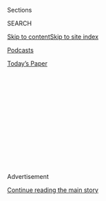 <div id="app">

<div>

<div>

<div>

<div class="NYTAppHideMasthead css-1q2w90k e1suatyy0">

<div class="section css-ui9rw0 e1suatyy2">

<div class="css-eph4ug er09x8g0">

<div class="css-6n7j50">

</div>

<span class="css-1dv1kvn">Sections</span>

<div class="css-10488qs">

<span class="css-1dv1kvn">SEARCH</span>

</div>

[Skip to content](#site-content)[Skip to site
index](#site-index)

</div>

<div id="masthead-section-label" class="css-1wr3we4 eaxe0e00">

[Podcasts](https://www.nytimes3xbfgragh.onion/spotlight/podcasts)

</div>

<div class="css-10698na e1huz5gh0">

</div>

</div>

<div id="masthead-bar-one" class="section hasLinks css-15hmgas e1csuq9d3">

<div class="css-uqyvli e1csuq9d0">

</div>

<div class="css-1uqjmks e1csuq9d1">

</div>

<div class="css-9e9ivx">

[](https://myaccount.nytimes3xbfgragh.onion/auth/login?response_type=cookie&client_id=vi)

</div>

<div class="css-1bvtpon e1csuq9d2">

[Today’s
Paper](https://www.nytimes3xbfgragh.onion/section/todayspaper)

</div>

</div>

</div>

</div>

<div data-aria-hidden="false">

<div id="site-content" data-role="main">

<div>

<div class="css-1aor85t" style="opacity:0.000000001;z-index:-1;visibility:hidden">

<div class="css-1hqnpie">

<div class="css-epjblv">

<span class="css-17xtcya">[Podcasts](/spotlight/podcasts)</span><span class="css-x15j1o">|</span><span class="css-fwqvlz">The
Reading List Behind ‘Nice White
Parents’</span>

</div>

<div class="css-k008qs">

<div class="css-1iwv8en">

<span class="css-18z7m18"></span>

<div>

</div>

</div>

<span class="css-1n6z4y">https://nyti.ms/3jW2BJq</span>

<div class="css-1705lsu">

<div class="css-4xjgmj">

<div class="css-4skfbu" data-role="toolbar" data-aria-label="Social Media Share buttons, Save button, and Comments Panel with current comment count" data-testid="share-tools">

  - 
  - 
  - 
  - 
    
    <div class="css-6n7j50">
    
    </div>

  - 

</div>

</div>

</div>

</div>

</div>

</div>

<div id="NYT_TOP_BANNER_REGION" class="css-13pd83m">

</div>

<div id="top-wrapper" class="css-1sy8kpn">

<div id="top-slug" class="css-l9onyx">

Advertisement

</div>

[Continue reading the main
story](#after-top)

<div class="ad top-wrapper" style="text-align:center;height:100%;display:block;min-height:250px">

<div id="top" class="place-ad" data-position="top" data-size-key="top">

</div>

</div>

<div id="after-top">

</div>

</div>

<div>

<div id="sponsor-wrapper" class="css-1hyfx7x">

<div id="sponsor-slug" class="css-19vbshk">

Supported by

</div>

[Continue reading the main
story](#after-sponsor)

<div id="sponsor" class="ad sponsor-wrapper" style="text-align:center;height:100%;display:block">

</div>

<div id="after-sponsor">

</div>

</div>

<div class="css-186x18t">

</div>

<div class="css-1vkm6nb ehdk2mb0">

# The Reading List Behind ‘Nice White Parents’

</div>

Everyone wants what’s best for their children’s education. But who gets
to decide what’s best? The reporter behind our new podcast from Serial
shares the books that helped her answer that
question.

<div class="css-79elbk" data-testid="photoviewer-wrapper">

<div class="css-z3e15g" data-testid="photoviewer-wrapper-hidden">

</div>

<div class="css-1a48zt4 ehw59r15" data-testid="photoviewer-children">

![<span class="css-cnj6d5 e1z0qqy90" itemprop="copyrightHolder"><span class="css-1ly73wi e1tej78p0">Credit...</span><span><span>Joan
Wong</span></span></span>](https://static01.graylady3jvrrxbe.onion/images/2019/06/02/books/review/30nwp-readinglist-top/02Kendi-articleLarge.jpg?quality=75&auto=webp&disable=upscale)

</div>

</div>

<div class="css-18e8msd">

<div class="css-vp77d3 epjyd6m0">

<div class="css-1baulvz">

By <span class="css-1baulvz last-byline" itemprop="name">Chana
Joffe-Walt</span>

</div>

</div>

  - 
    
    <div class="css-ld3wwf e16638kd2">
    
    July 30,
    2020
    
    </div>

  - 
    
    <div class="css-4xjgmj">
    
    <div class="css-d8bdto" data-role="toolbar" data-aria-label="Social Media Share buttons, Save button, and Comments Panel with current comment count" data-testid="share-tools">
    
      - 
      - 
      - 
      - 
        
        <div class="css-6n7j50">
        
        </div>
    
      - 
    
    </div>
    
    </div>

</div>

</div>

<div class="section meteredContent css-1r7ky0e" name="articleBody" itemprop="articleBody">

<div class="css-1fanzo5 StoryBodyCompanionColumn">

<div class="css-53u6y8">

**“Nice White Parents” is a new podcast from Serial Productions, a New
York Times Company, about the 60-year relationship between white parents
and the public school down the block. Listen to the first two episodes
now and keep an eye out for new episodes each Thursday, available here
and on your mobile device:** **[Via Apple
Podcasts](https://podcasts.apple.com/us/podcast/nice-white-parents/id1524080195)**
**|** **[Via
Spotify](https://open.spotify.com/show/7oBSLCZFCgpdCaBjIG8mLV?si=YcEPLD3xT2ejXmpQz-tRpw)**
**|** **[Via
Google](https://podcasts.google.com/feed/aHR0cHM6Ly9yc3MuYXJ0MTkuY29tL25pY2Utd2hpdGUtcGFyZW50cw)**

</div>

</div>

<div class="audioFigureHeading">

<div class="css-1et479a">

![](https://static01.graylady3jvrrxbe.onion/images/2020/07/21/podcasts/nice-white-parents-album-art/nice-white-parents-album-art-articleInline.jpg?quality=75&auto=webp&disable=upscale)

</div>

### The Book of Statuses

<span class="css-59o34k">A group of parents takes one big step
together.</span>

</div>

<div class="css-qe9gm7">

<div>

</div>

</div>

<div class="audioFigureHeading">

<div class="css-1et479a">

![](https://static01.graylady3jvrrxbe.onion/images/2020/07/21/podcasts/nice-white-parents-album-art/nice-white-parents-album-art-articleInline.jpg?quality=75&auto=webp&disable=upscale)

</div>

### ‘I Still Believe in It’

<span class="css-59o34k">White parents in the 1960s fought to be part of
a new, racially integrated school in Brooklyn. So why did their children
never attend?</span>

</div>

<div class="css-qe9gm7">

<div>

</div>

</div>

<div class="css-1fanzo5 StoryBodyCompanionColumn">

<div class="css-53u6y8">

“I depended on several excellent archivists and historians to track the
history of one school,” said Chana Joffe-Walt of her five-year process
reporting “Nice White Parents,” which follows what happened when a group
of white families arrived at a predominantly Black and Latino school in
New York City.

“And there are a few specific books that ran on a loop in my head as I
went,” she said. “They were essential in helping me understand what I
was seeing and learning.”

Here are a few of those books, and Chana’s thoughts on each of
them:

<div class="css-79elbk" data-testid="photoviewer-wrapper">

<div class="css-z3e15g" data-testid="photoviewer-wrapper-hidden">

</div>

<div class="css-1a48zt4 ehw59r15" data-testid="photoviewer-children">

<div class="css-zgakxe erfvjey0">

<span class="css-1ly73wi e1tej78p0">Image</span>

<div class="css-zjzyr8">

<div data-testid="lazyimage-container" style="height:583.8666666666667px">

</div>

</div>

</div>

</div>

</div>

Margaret A. Hagerman

### “White Kids”

In episode one, a white boy, part of a large group of new white
students, talks about how the school has improved “with us here” and is
now ranked higher in the “book on statuses.” He’s communicating what
he’s learned about race at 10 years old, despite being in a school
where the adults are saying “all children are equal.” Margaret
Hagerman’s ** sociological research reveals that white children learn
about race as much from the choices they see their parents make as from
what they hear their parents
say.

</div>

</div>

<div class="css-1fanzo5 StoryBodyCompanionColumn">

<div class="css-53u6y8">

<div class="css-79elbk" data-testid="photoviewer-wrapper">

<div class="css-z3e15g" data-testid="photoviewer-wrapper-hidden">

</div>

<div class="css-1a48zt4 ehw59r15" data-testid="photoviewer-children">

<div class="css-zgakxe erfvjey0">

<span class="css-1ly73wi e1tej78p0">Image</span>

<div class="css-zjzyr8">

<div data-testid="lazyimage-container" style="height:602.2845275181724px">

</div>

</div>

</div>

</div>

</div>

Amanda E. Lewis and John B. Diamond

### “Despite the Best Intentions”

Integration is not just bodies in the building together — and this book
takes us to one school where the halls are racially mixed but the
classrooms are not. Lewis and Diamond explore why that is, including a
very human and helpful look at white parents and the concept of
“opportunity
hoarding.”

<div class="css-79elbk" data-testid="photoviewer-wrapper">

<div class="css-z3e15g" data-testid="photoviewer-wrapper-hidden">

</div>

<div class="css-1a48zt4 ehw59r15" data-testid="photoviewer-children">

<div class="css-zgakxe erfvjey0">

<span class="css-1ly73wi e1tej78p0">Image</span>

<div class="css-zjzyr8">

<div data-testid="lazyimage-container" style="height:578.0272108843538px">

</div>

</div>

</div>

</div>

</div>

Clarence Taylor

### “Knocking at Our Own Door”

This is the essential history of the movement for desegregation in New
York City. It’s a deeply researched book that describes the years of
organizing that led up to Freedom Day in 1964, one of the largest civil
rights demonstrations in American history. I owe so much of what I know
about the names and details of New York’s movement for integration to
Clarence
Taylor.

<div class="css-79elbk" data-testid="photoviewer-wrapper">

<div class="css-z3e15g" data-testid="photoviewer-wrapper-hidden">

</div>

<div class="css-1a48zt4 ehw59r15" data-testid="photoviewer-children">

<div class="css-zgakxe erfvjey0">

<span class="css-1ly73wi e1tej78p0">Image</span>

<div class="css-zjzyr8">

<div data-testid="lazyimage-container" style="height:583.8666666666667px">

</div>

</div>

</div>

</div>

</div>

</div>

</div>

<div class="css-1fanzo5 StoryBodyCompanionColumn">

<div class="css-53u6y8">

Vanessa Siddle Walker

### “The Lost Education of Horace Tate”

When I first heard the archival tape of Mae Mallory, a civil rights
activist, saying her lawsuit against the New York City Board of
Education had “nothing to do with wanting to sit next to white kids,” I
thought of this book. It’s a gripping narrative about the careful, savvy
and often clandestine work of Black educators in Georgia to secure
school buses, textbooks, playgrounds and school buildings for Black
kids. These educators saw desegregation as a strategy, a means to
achieve equality. Ms. Siddle Walker argues they got “second-class
integration” that cost them their jobs and the very benefits they’d
fought to protect
instead.

<div class="css-79elbk" data-testid="photoviewer-wrapper">

<div class="css-z3e15g" data-testid="photoviewer-wrapper-hidden">

</div>

<div class="css-1a48zt4 ehw59r15" data-testid="photoviewer-children">

<div class="css-zgakxe erfvjey0">

<span class="css-1ly73wi e1tej78p0">Image</span>

<div class="css-zjzyr8">

<div data-testid="lazyimage-container" style="height:587.6393110435663px">

</div>

</div>

</div>

</div>

</div>

Elizabeth Gillespie McRae

### “Mothers of Massive Resistance”

There’s a phrase from Ms. Gillespie McRae’s carefully researched book
that has stayed with me: that white women have been “segregation’s
constant gardeners.” She documents many decades of the quiet, everyday
activism of “good” white mothers who helped maintain racial lines
through their work on PTAs, and as social workers, teachers and
midwives. This is a critical history that should be taught right
alongside Brown v. Board of
Education.

<div class="css-79elbk" data-testid="photoviewer-wrapper">

<div class="css-z3e15g" data-testid="photoviewer-wrapper-hidden">

</div>

<div class="css-1a48zt4 ehw59r15" data-testid="photoviewer-children">

<div class="css-zgakxe erfvjey0">

<span class="css-1ly73wi e1tej78p0">Image</span>

<div class="css-zjzyr8">

<div data-testid="lazyimage-container" style="height:577.684630738523px">

</div>

</div>

</div>

</div>

</div>

Matthew F. Delmont

### “Why Busing Failed”

Busing was the tool of choice for white people resisting desegregation
in northern states. Mr. Delmont writes, “White mothers in New York were
talking about busing before any school boards or courts anywhere in the
country had ordered it.” The idea of busing took hold in subsequent
conversations about desegregation across the country. In the process,
white mothers insisted busing wasn’t about race or policy or justice. It
was just about
transportation.

<div class="css-79elbk" data-testid="photoviewer-wrapper">

<div class="css-z3e15g" data-testid="photoviewer-wrapper-hidden">

</div>

<div class="css-1a48zt4 ehw59r15" data-testid="photoviewer-children">

<div class="css-zgakxe erfvjey0">

<span class="css-1ly73wi e1tej78p0">Image</span>

<div class="css-zjzyr8">

<div data-testid="lazyimage-container" style="height:584.5111111111112px">

</div>

</div>

</div>

</div>

</div>

Eve L. Ewing

### “Ghosts in the Schoolyard”

While working on episode three, I put this book down and wrote
“PURPOSEFUL FORGETTING” in red marker on a white board. Ms. Ewing
helped me understand how school policy can pretend that history doesn’t
exist. It’s an expertly told story about the closing of nearly 50
schools in Chicago in 2013. The Chicago schools superintendent said that
these schools were selected for closure because they were underutilized
and lacking resources. In response, Ms. Ewing asks, “How could the
person charged with doling out resources condemn an institution for not
having enough resources?” Then, with precision, she lays out exactly how
they got that
way.

</div>

</div>

<div class="css-1fanzo5 StoryBodyCompanionColumn">

<div class="css-53u6y8">

<div class="css-79elbk" data-testid="photoviewer-wrapper">

<div class="css-z3e15g" data-testid="photoviewer-wrapper-hidden">

</div>

<div class="css-1a48zt4 ehw59r15" data-testid="photoviewer-children">

<div class="css-zgakxe erfvjey0">

<span class="css-1ly73wi e1tej78p0">Image</span>

<div class="css-zjzyr8">

<div data-testid="lazyimage-container" style="height:579.4194194194193px">

</div>

</div>

</div>

</div>

</div>

Noliwe Rooks

### “Cutting School”

Ms. Rooks began with curiosity about the rich college students she kept
meeting who were interested in working in poor schools. What is it about
the education of other people’s children, she wondered, that is so
consistently compelling to the wealthy? Ms. Rooks traces the dynamics of
private money in public schools from Reconstruction to the present. She
argues that programs like Teach for America and charter schools depend
on racial and economic segregation, what she calls “segrenomics.”

</div>

</div>

<div>

</div>

</div>

<div>

</div>

<div>

</div>

<div>

</div>

<div>

<div id="bottom-wrapper" class="css-1ede5it">

<div id="bottom-slug" class="css-l9onyx">

Advertisement

</div>

[Continue reading the main
story](#after-bottom)

<div id="bottom" class="ad bottom-wrapper" style="text-align:center;height:100%;display:block;min-height:90px">

</div>

<div id="after-bottom">

</div>

</div>

</div>

</div>

</div>

## Site Index

<div>

</div>

## Site Information Navigation

  - [© <span>2020</span> <span>The New York Times
    Company</span>](https://help.nytimes3xbfgragh.onion/hc/en-us/articles/115014792127-Copyright-notice)

<!-- end list -->

  - [NYTCo](https://www.nytco.com/)
  - [Contact
    Us](https://help.nytimes3xbfgragh.onion/hc/en-us/articles/115015385887-Contact-Us)
  - [Work with us](https://www.nytco.com/careers/)
  - [Advertise](https://nytmediakit.com/)
  - [T Brand Studio](http://www.tbrandstudio.com/)
  - [Your Ad
    Choices](https://www.nytimes3xbfgragh.onion/privacy/cookie-policy#how-do-i-manage-trackers)
  - [Privacy](https://www.nytimes3xbfgragh.onion/privacy)
  - [Terms of
    Service](https://help.nytimes3xbfgragh.onion/hc/en-us/articles/115014893428-Terms-of-service)
  - [Terms of
    Sale](https://help.nytimes3xbfgragh.onion/hc/en-us/articles/115014893968-Terms-of-sale)
  - [Site
    Map](https://spiderbites.nytimes3xbfgragh.onion)
  - [Help](https://help.nytimes3xbfgragh.onion/hc/en-us)
  - [Subscriptions](https://www.nytimes3xbfgragh.onion/subscription?campaignId=37WXW)

</div>

</div>

</div>

</div>
